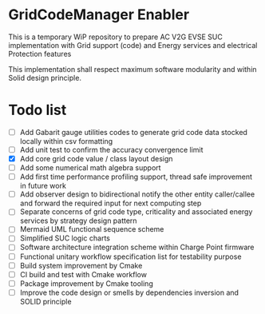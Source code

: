 # GridCodeManager Enabler

This is a temporary WiP repository to prepare AC V2G EVSE SUC implementation with Grid support (code)
and Energy services and electrical Protection features

This implementation shall respect maximum software modularity and within Solid design principle.  


# Todo list
- [ ] Add Gabarit gauge utilities codes to generate grid code data stocked locally within csv formatting
- [ ] Add unit test to confirm the accuracy convergence limit
- [x] Add core grid code value / class layout design
- [ ] Add some numerical math algebra support
- [ ] Add first time performance profiling support, thread safe improvement in future work
- [ ] Add observer design to bidirectional notify the other entity caller/callee and forward the required input for next computing step
- [ ] Separate concerns of grid code type, criticality and associated energy services by strategy design pattern 
- [ ] Mermaid UML functional sequence scheme
- [ ] Simplified SUC logic charts
- [ ] Software architecture integration scheme within Charge Point firmware
- [ ] Functional unitary workflow specification list for testability purpose
- [ ] Build system improvement by Cmake
- [ ] CI build and test with Cmake workflow 
- [ ] Package improvement by Cmake tooling
- [ ] Improve the code design or smells by dependencies inversion and SOLID principle 
